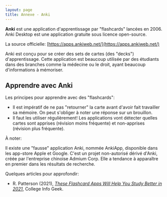 ```yaml
---
layout: page
title: Annexe - Anki
---
```




**Anki** est une application d'apprentissage par "flashcards" lancées en 2006. Anki Desktop est une application gratuite sous licence open-source. 

La source officielle: [https://apps.ankiweb.net/](https://apps.ankiweb.net/)

Anki est conçu pour se créer des sets de cartes (des "decks") d'apprentissage. Cette application est beaucoup utilisée par des étudiants dans des branches comme la médecine ou le droit, ayant beaucoup d'informations à mémoriser.



## Apprendre avec Anki

Les principes pour apprendre avec des "flashcards":

- Il est impératif de ne pas "retourner" la carte avant d'avoir fait travailler sa mémoire. On peut s'obliger à noter une réponse sur un brouillon.
- Il faut les utiliser régulièrement! Les applications vont détecter quelles cartes sont apprises (révision moins fréquente) et non-apprises (révision plus fréquente).

À noter:

Il existe une "fausse" application Anki, nommée AnkiApp, disponible dans les app-store Apple et Google. C'est un projet non-autorisé dérivé d'Anki, créée par l'entreprise chinoise Admium Corp. Elle a tendance à apparaître en premier dans les résultats de recherche.

Quelques articles pour approfondir:

- R. Patterson (2021), *[These Flashcard Apps Will Help You Study Better in 2021](https://collegeinfogeek.com/flashcard-apps/)*, College Info Geek.